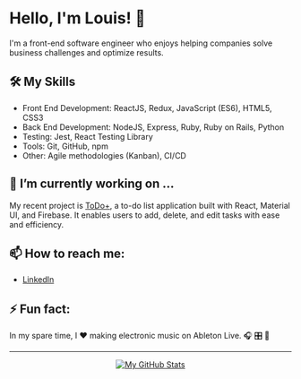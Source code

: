 # Hello, I'm Louis! 👋

I'm a front-end software engineer who enjoys helping companies solve business challenges and optimize results.

## 🛠️ My Skills

- Front End Development: ReactJS, Redux, JavaScript (ES6), HTML5, CSS3
- Back End Development: NodeJS, Express, Ruby, Ruby on Rails, Python
- Testing: Jest, React Testing Library
- Tools: Git, GitHub, npm
- Other: Agile methodologies (Kanban), CI/CD

## 🔭 I’m currently working on ...

My recent project is [ToDo+](https://viewsdevelop.github.io/to-do-plus/), a to-do list application built with React, Material UI, and Firebase. It enables users to add, delete, and edit tasks with ease and efficiency.

## 📫 How to reach me:

- [LinkedIn](https://www.linkedin.com/in/lmmedina/)

## ⚡ Fun fact:

In my spare time, I ❤️ making electronic music on Ableton Live. 🎧 🎛️ 📀 

---

<div align="center">

[![My GitHub Stats](https://github-readme-stats.vercel.app/api?username=viewsdevelop&show_icons=true&theme=rose_pine)](https://github.com/anuraghazra/github-readme-stats)

</div>
